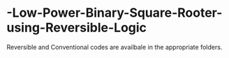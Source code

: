 # -Low-Power-Binary-Square-Rooter-using-Reversible-Logic

Reversible and Conventional codes are availbale in the appropriate folders.
